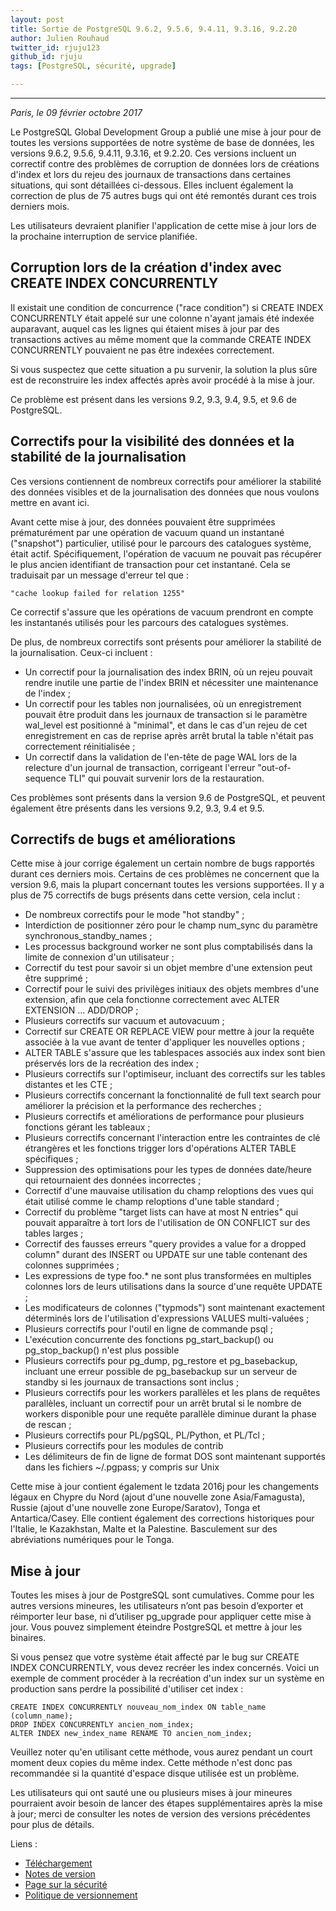 ```yaml
---
layout: post
title: Sortie de PostgreSQL 9.6.2, 9.5.6, 9.4.11, 9.3.16, 9.2.20
author: Julien Rouhaud
twitter_id: rjuju123
github_id: rjuju
tags: [PostgreSQL, sécurité, upgrade]

---
```


---
*Paris, le 09 février octobre 2017*

Le PostgreSQL Global Development Group a publié une mise à jour pour de toutes
les versions supportées de notre système de base de données, les versions
9.6.2, 9.5.6, 9.4.11, 9.3.16, et 9.2.20. Ces versions incluent un correctif
contre des problèmes de corruption de données lors de créations d'index et lors
du rejeu des journaux de transactions dans certaines situations, qui sont
détaillées ci-dessous. Elles incluent également la correction de plus de 75
autres bugs qui ont été remontés durant ces trois derniers mois.

Les utilisateurs devraient planifier l'application de cette mise à jour lors de
la prochaine interruption de service planifiée.

<!--MORE-->

Corruption lors de la création d'index avec CREATE INDEX CONCURRENTLY
---------------------------------------------------------------------

Il existait une condition de concurrence ("race condition") si CREATE INDEX
CONCURRENTLY était appelé sur une colonne n'ayant jamais été indexée
auparavant, auquel cas les lignes qui étaient mises à jour par des transactions
actives au même moment que la commande CREATE INDEX CONCURRENTLY pouvaient ne
pas être indexées correctement.

Si vous suspectez que cette situation a pu survenir, la solution la plus sûre
est de reconstruire les index affectés après avoir procédé à la mise à jour.

Ce problème est présent dans les versions 9.2, 9.3, 9.4, 9.5, et 9.6 de
PostgreSQL.

Correctifs pour la visibilité des données et la stabilité de la journalisation
------------------------------------------------------------------------------

Ces versions contiennent de nombreux correctifs pour améliorer la stabilité des
données visibles et de la journalisation des données que nous voulons mettre en avant
ici.

Avant cette mise à jour, des données pouvaient être supprimées prématurément
par une opération de vacuum quand un instantané ("snapshot") particulier,
utilisé pour le parcours des catalogues système, était actif.
Spécifiquement, l'opération de vacuum ne pouvait pas récupérer le plus ancien
identifiant de transaction pour cet instantané.  Cela se traduisait par un
message d'erreur tel que :

    "cache lookup failed for relation 1255"

Ce correctif s'assure que les opérations de vacuum prendront en compte les
instantanés utilisés pour les parcours des catalogues systèmes.

De plus, de nombreux correctifs sont présents pour améliorer la stabilité de la
journalisation.  Ceux-ci incluent :

  * Un correctif pour la journalisation des index BRIN, où un rejeu pouvait
    rendre inutile une partie de l'index BRIN et nécessiter une maintenance de
    l'index ;
  * Un correctif pour les tables non journalisées, où un enregistrement
    pouvait être produit dans les journaux de transaction si le paramètre
    wal_level est positionné à "minimal", et dans le cas d'un rejeu de cet
    enregistrement en cas de reprise après arrêt brutal la table n'était pas
    correctement réinitialisée ;
  * Un correctif dans la validation de l'en-tête de page WAL lors de la
    relecture d'un journal de transaction, corrigeant l'erreur "out-of-sequence
    TLI" qui pouvait survenir lors de la restauration.

Ces problèmes sont présents dans la version 9.6 de PostgreSQL, et peuvent
également être présents dans les versions 9.2, 9.3, 9.4 et 9.5.

Correctifs de bugs et améliorations
-----------------------------------

Cette mise à jour corrige également un certain nombre de bugs rapportés durant
ces derniers mois.  Certains de ces problèmes ne concernent que la version 9.6,
mais la plupart concernant toutes les versions supportées.  Il y a plus de 75
correctifs de bugs présents dans cette version, cela inclut :

* De nombreux correctifs pour le mode "hot standby" ;
* Interdiction de positionner zéro pour le champ num_sync du paramètre
  synchronous_standby_names ;
* Les processus background worker ne sont plus comptabilisés dans la limite de
  connexion d'un utilisateur ;
* Correctif du test pour savoir si un objet membre d'une extension peut être
  supprimé ;
* Correctif pour le suivi des privilèges initiaux des objets membres d'une
  extension, afin que cela fonctionne correctement avec ALTER EXTENSION ...
  ADD/DROP ;
* Plusieurs correctifs sur vacuum et autovacuum ;
* Correctif sur CREATE OR REPLACE VIEW pour mettre à jour la requête associée à
  la vue avant de tenter d'appliquer les nouvelles options ;
* ALTER TABLE s'assure que les tablespaces associés aux index sont bien
préservés lors de la recréation des index ;
* Plusieurs correctifs sur l'optimiseur, incluant des correctifs sur les tables
  distantes et les CTE ;
* Plusieurs correctifs concernant la fonctionnalité de full text search pour
  améliorer la précision et la performance des recherches ;
* Plusieurs correctifs et améliorations de performance pour plusieurs fonctions
  gérant les tableaux ;
* Plusieurs correctifs concernant l'interaction entre les contraintes de clé
  étrangères et les fonctions trigger lors d'opérations ALTER TABLE spécifiques ;
* Suppression des optimisations pour les types de données date/heure qui
  retournaient des données incorrectes ;
* Correctif d'une mauvaise utilisation du champ reloptions des vues qui était
  utilisé comme le champ reloptions d'une table standard ;
* Correctif du problème "target lists can have at most N entries" qui pouvait
  apparaître à tort lors de l'utilisation de ON CONFLICT sur des tables larges ;
* Correctif des fausses erreurs "query provides a value for a dropped column"
  durant des INSERT ou UPDATE sur une table contenant des colonnes supprimées ;
* Les expressions de type foo.* ne sont plus transformées en multiples colonnes
  lors de leurs utilisations dans la source d'une requête UPDATE ;
* Les modificateurs de colonnes ("typmods") sont maintenant exactement
  déterminés lors de l'utilisation d'expressions VALUES multi-valuées ;
* Plusieurs correctifs pour l'outil en ligne de commande psql ;
* L'exécution concurrente des fonctions pg_start_backup() ou pg_stop_backup()
  n'est plus possible
* Plusieurs correctifs pour pg_dump, pg_restore et pg_basebackup, incluant une
  erreur possible de pg_basebackup sur un serveur de standby si les journaux de
  transactions sont inclus ;
* Plusieurs correctifs pour les workers parallèles et les plans de requêtes
  parallèles, incluant un correctif pour un arrêt brutal si le nombre de workers
  disponible pour une requête parallèle diminue durant la phase de rescan ;
* Plusieurs correctifs pour PL/pgSQL, PL/Python, et PL/Tcl ;
* Plusieurs correctifs pour les modules de contrib
* Les délimiteurs de fin de ligne de format DOS sont maintenant supportés dans
  les fichiers ~/.pgpass; y compris sur Unix

Cette mise à jour contient également le tzdata 2016j pour les changements
légaux en Chypre du Nord (ajout d'une nouvelle zone Asia/Famagusta), Russie
(ajout d'une nouvelle zone Europe/Saratov), Tonga et Antartica/Casey.  Elle
contient également des corrections historiques pour l'Italie, le Kazakhstan,
Malte et la Palestine.  Basculement sur des abréviations numériques pour le
Tonga.

Mise à jour
-----------

Toutes les mises à jour de PostgreSQL sont cumulatives. Comme pour les autres
versions mineures, les utilisateurs n’ont pas besoin d’exporter et réimporter
leur base, ni d’utiliser pg_upgrade pour appliquer cette mise à jour. Vous
pouvez simplement éteindre PostgreSQL et mettre à jour les binaires.

Si vous pensez que votre système était affecté par le bug sur CREATE INDEX
CONCURRENTLY, vous devez recréer les index concernés.  Voici un exemple de
comment procéder à la recréation d'un index sur un système en production sans
perdre la possibilité d'utiliser cet index :

    CREATE INDEX CONCURRENTLY nouveau_nom_index ON table_name (column_name);
    DROP INDEX CONCURRENTLY ancien_nom_index;
    ALTER INDEX new_index_name RENAME TO ancien_nom_index;

Veuillez noter qu'en utilisant cette méthode, vous aurez pendant un court
moment deux copies du même index.  Cette méthode n'est donc pas recommandée si
la quantité d'espace disque utilisée est un problème.

Les utilisateurs qui ont sauté une ou plusieurs mises à jour mineures
pourraient avoir besoin de lancer des étapes supplémentaires après la mise à
jour; merci de consulter les notes de version des versions précédentes pour
plus de détails.

Liens :

  * [Téléchargement](http://www.postgresql.org/download)
  * [Notes de version](http://www.postgresql.org/docs/current/static/release.html)
  * [Page sur la sécurité](http://www.postgresql.org/support/security/)
  * [Politique de versionnement](https://www.postgresql.org/support/versioning/)


